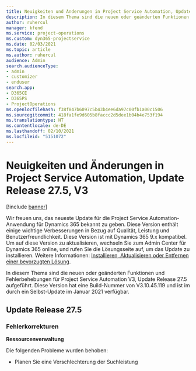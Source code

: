 ```yaml
---
title: Neuigkeiten und Änderungen in Project Service Automation, Update Release 27.5 Hotfix, V3
description: In diesem Thema sind die neuen oder geänderten Funktionen und Fehlerbehebungen für Project Service Automation Hotfix V3, Update Release 27.5 aufgeführt.
author: ruhercul
manager: kfend
ms.service: project-operations
ms.custom: dyn365-projectservice
ms.date: 02/03/2021
ms.topic: article
ms.author: ruhercul
audience: Admin
search.audienceType:
- admin
- customizer
- enduser
search.app:
- D365CE
- D365PS
- ProjectOperations
ms.openlocfilehash: f38f847b6097c5b43b4ee6da97c00fb1a00c1506
ms.sourcegitcommit: 418fa1fe9d605b8faccc2d5dee1b04b4e753f194
ms.translationtype: HT
ms.contentlocale: de-DE
ms.lasthandoff: 02/10/2021
ms.locfileid: "5151072"
---
```

# <a name="whats-new-or-changed-in-project-service-automation-update-release-275-v3"></a>Neuigkeiten und Änderungen in Project Service Automation, Update Release 27.5, V3

[!include [banner](../includes/psa-now-project-operations.md)]

Wir freuen uns, das neueste Update für die Project Service Automation-Anwendung für Dynamics 365 bekannt zu geben. Diese Version enthält einige wichtige Verbesserungen in Bezug auf Qualität, Leistung und Benutzerfreundlichkeit. Diese Version ist mit Dynamics 365 9.x kompatibel. Um auf diese Version zu aktualisieren, wechseln Sie zum Admin Center für Dynamics 365 online, und rufen Sie die Lösungsseite auf, um das Update zu installieren. Weitere Informationen: [Installieren, Aktualisieren oder Entfernen einer bevorzugten Lösung](https://docs.microsoft.com/power-platform/admin/install-remove-preferred-solution).

In diesem Thema sind die neuen oder geänderten Funktionen und Fehlerbehebungen für Project Service Automation V3, Update Release 27.5 aufgeführt. Diese Version hat eine Build-Nummer von V3.10.45.119 und ist im durch ein Selbst-Update im Januar 2021 verfügbar.

## <a name="update-release-275"></a>Update Release 27.5

### <a name="bug-fixes"></a>Fehlerkorrekturen


**Ressourcenverwaltung**

Die folgenden Probleme wurden behoben:

- Planen Sie eine Verschlechterung der Suchleistung

